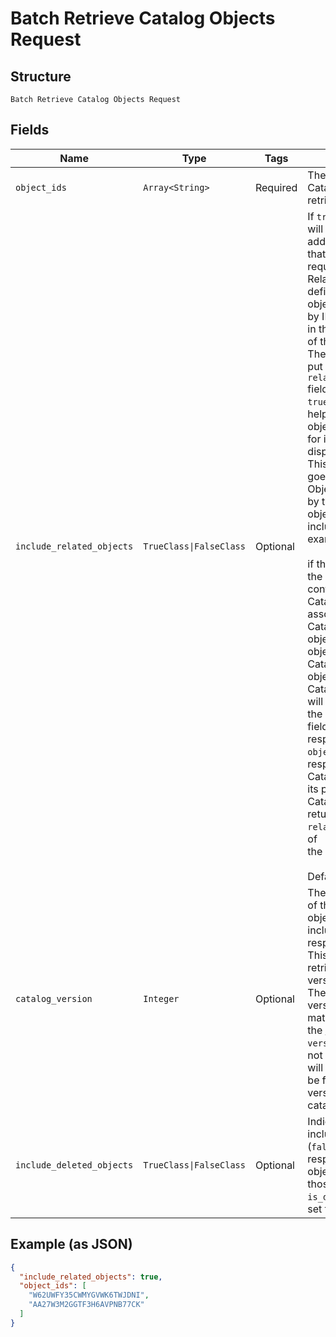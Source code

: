 
# Batch Retrieve Catalog Objects Request

## Structure

`Batch Retrieve Catalog Objects Request`

## Fields

| Name | Type | Tags | Description |
|  --- | --- | --- | --- |
| `object_ids` | `Array<String>` | Required | The IDs of the CatalogObjects to be retrieved. |
| `include_related_objects` | `TrueClass\|FalseClass` | Optional | If `true`, the response will include additional objects that are related to the<br>requested objects. Related objects are defined as any objects referenced by ID by the results in the `objects` field<br>of the response. These objects are put in the `related_objects` field. Setting this to `true` is<br>helpful when the objects are needed for immediate display to a user.<br>This process only goes one level deep. Objects referenced by the related objects will not be included. For example,<br><br>if the `objects` field of the response contains a CatalogItem, its associated<br>CatalogCategory objects, CatalogTax objects, CatalogImage objects and<br>CatalogModifierLists will be returned in the `related_objects` field of the<br>response. If the `objects` field of the response contains a CatalogItemVariation,<br>its parent CatalogItem will be returned in the `related_objects` field of<br>the response.<br><br>Default value: `false` |
| `catalog_version` | `Integer` | Optional | The specific version of the catalog objects to be included in the response.<br>This allows you to retrieve historical versions of objects. The specified version value is matched against<br>the [CatalogObject](../../doc/models/catalog-object.md)s' `version` attribute. If not included, results will<br>be from the current version of the catalog. |
| `include_deleted_objects` | `TrueClass\|FalseClass` | Optional | Indicates whether to include (`true`) or not (`false`) in the response deleted objects, namely, those with the `is_deleted` attribute set to `true`. |

## Example (as JSON)

```json
{
  "include_related_objects": true,
  "object_ids": [
    "W62UWFY35CWMYGVWK6TWJDNI",
    "AA27W3M2GGTF3H6AVPNB77CK"
  ]
}
```

